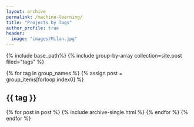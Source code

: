 ```yaml
---
layout: archive
permalink: /machine-learning/
title: "Projects by Tags"
author_profile: true
header:
  image: "images/Milan.jpg"
---
```


{% include base_path%}
{% include group-by-array
collection=site.post filed="tags" %}

{% for tag in group_names %}
  {% assign post =
  group_items[forloop.index0] %}
  <h2 id="{{ tag | slugify }}"
  class="archive_subtitle">{{ tag }}</h2>
  {% for post in post %}
    {% include archive-single.html %}
  {% endfor %}
{% endfor %}
